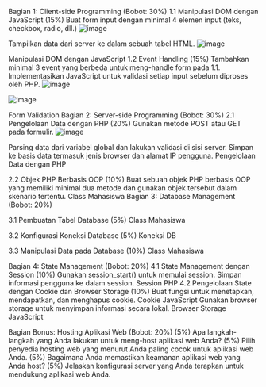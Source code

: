 Bagian 1: Client-side Programming (Bobot: 30%)
1.1 Manipulasi DOM dengan JavaScript (15%)
Buat form input dengan minimal 4 elemen input (teks, checkbox, radio, dll.)
![image](https://github.com/user-attachments/assets/3b6ee7d4-8d42-45c2-9d46-1e2612de2970)

Tampilkan data dari server ke dalam sebuah tabel HTML.
![image](https://github.com/user-attachments/assets/dc32b81f-963e-4edb-89fa-42f498170043)

Manipulasi DOM dengan JavaScript
1.2 Event Handling (15%)
Tambahkan minimal 3 event yang berbeda untuk meng-handle form pada 1.1.
Implementasikan JavaScript untuk validasi setiap input sebelum diproses oleh PHP.
![image](https://github.com/user-attachments/assets/47da5943-389d-4194-bb42-e1726323dbe0)

![image](https://github.com/user-attachments/assets/3694736b-bd61-42e9-a643-5c03ceaa30dc)


Form Validation
Bagian 2: Server-side Programming (Bobot: 30%)
2.1 Pengelolaan Data dengan PHP (20%)
Gunakan metode POST atau GET pada formulir.
![image](https://github.com/user-attachments/assets/a0546560-ab29-47a7-9cea-3e6c494e5eab)

Parsing data dari variabel global dan lakukan validasi di sisi server.
Simpan ke basis data termasuk jenis browser dan alamat IP pengguna.
Pengelolaan Data dengan PHP

2.2 Objek PHP Berbasis OOP (10%)
Buat sebuah objek PHP berbasis OOP yang memiliki minimal dua metode dan gunakan objek tersebut dalam skenario tertentu.
Class Mahasiswa
Bagian 3: Database Management (Bobot: 20%)

3.1 Pembuatan Tabel Database (5%)
Class Mahasiswa

3.2 Konfigurasi Koneksi Database (5%)
Koneksi DB

3.3 Manipulasi Data pada Database (10%)
Class Mahasiswa

Bagian 4: State Management (Bobot: 20%)
4.1 State Management dengan Session (10%)
Gunakan session_start() untuk memulai session.
Simpan informasi pengguna ke dalam session.
Session PHP
4.2 Pengelolaan State dengan Cookie dan Browser Storage (10%)
Buat fungsi untuk menetapkan, mendapatkan, dan menghapus cookie.
Cookie JavaScript
Gunakan browser storage untuk menyimpan informasi secara lokal.
Browser Storage JavaScript

Bagian Bonus: Hosting Aplikasi Web (Bobot: 20%)
(5%) Apa langkah-langkah yang Anda lakukan untuk meng-host aplikasi web Anda?
(5%) Pilih penyedia hosting web yang menurut Anda paling cocok untuk aplikasi web Anda.
(5%) Bagaimana Anda memastikan keamanan aplikasi web yang Anda host?
(5%) Jelaskan konfigurasi server yang Anda terapkan untuk mendukung aplikasi web Anda.
